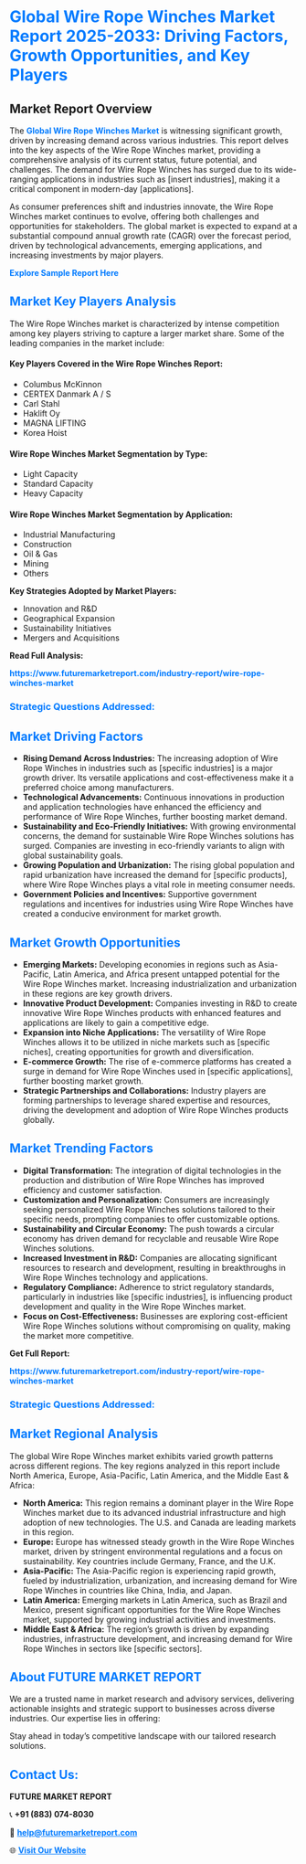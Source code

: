 <h1 style="color: #007BFF;">Global Wire Rope Winches Market Report 2025-2033: Driving Factors, Growth Opportunities, and Key Players</h1>

<section id="overview">
<h2>Market Report Overview</h2>
<p>The <a href="https://www.futuremarketreport.com/industry-report/wire-rope-winches-market" style="color: #007BFF; text-decoration: none;"><strong>Global Wire Rope Winches Market</strong></a> is witnessing significant growth, driven by increasing demand across various industries. This report delves into the key aspects of the Wire Rope Winches market, providing a comprehensive analysis of its current status, future potential, and challenges. The demand for Wire Rope Winches has surged due to its wide-ranging applications in industries such as [insert industries], making it a critical component in modern-day [applications].</p>
<p>As consumer preferences shift and industries innovate, the Wire Rope Winches market continues to evolve, offering both challenges and opportunities for stakeholders. The global market is expected to expand at a substantial compound annual growth rate (CAGR) over the forecast period, driven by technological advancements, emerging applications, and increasing investments by major players.</p>
</section>

<section id="overview">
<p><a href="https://www.futuremarketreport.com/request-sample/reportId=42756" style="color: #007BFF; text-decoration: none;"><strong>Explore Sample Report Here</strong></a></p>
</section>

<section id="key-players">
<h2 style="color: #007BFF;">Market Key Players Analysis</h2>
<p>The Wire Rope Winches market is characterized by intense competition among key players striving to capture a larger market share. Some of the leading companies in the market include:</p>
<h4>Key Players Covered in the Wire Rope Winches Report:</h4>
<ul><li>Columbus McKinnon</li><li>CERTEX Danmark A / S</li><li>Carl Stahl</li><li>Haklift Oy</li><li>MAGNA LIFTING</li><li>Korea Hoist</li></ul>
<h4>Wire Rope Winches Market Segmentation by Type:</h4>
<ul><li>Light Capacity</li><li>Standard Capacity</li><li>Heavy Capacity</li></ul>

<h4>Wire Rope Winches Market Segmentation by Application:</h4>
<ul><li>Industrial Manufacturing</li><li>Construction</li><li>Oil &amp; Gas</li><li>Mining</li><li>Others</li></ul>
<p><strong>Key Strategies Adopted by Market Players:</strong></p>
<ul>
<li>Innovation and R&D</li>
<li>Geographical Expansion</li>
<li>Sustainability Initiatives</li>
<li>Mergers and Acquisitions</li>
</ul>
</section>

<section>
<p><strong>Read Full Analysis: </strong></p><a href="https://www.futuremarketreport.com/industry-report/wire-rope-winches-market" style="color: #007BFF; text-decoration: none;"><strong>https://www.futuremarketreport.com/industry-report/wire-rope-winches-market</strong></a>
<h3 style="color: #007BFF;">Strategic Questions Addressed:</h3>
</section>

<section id="driving-factors">
<h2 style="color: #007BFF;">Market Driving Factors</h2>
<ul>
<li><strong>Rising Demand Across Industries:</strong> The increasing adoption of Wire Rope Winches in industries such as [specific industries] is a major growth driver. Its versatile applications and cost-effectiveness make it a preferred choice among manufacturers.</li>
<li><strong>Technological Advancements:</strong> Continuous innovations in production and application technologies have enhanced the efficiency and performance of Wire Rope Winches, further boosting market demand.</li>
<li><strong>Sustainability and Eco-Friendly Initiatives:</strong> With growing environmental concerns, the demand for sustainable Wire Rope Winches solutions has surged. Companies are investing in eco-friendly variants to align with global sustainability goals.</li>
<li><strong>Growing Population and Urbanization:</strong> The rising global population and rapid urbanization have increased the demand for [specific products], where Wire Rope Winches plays a vital role in meeting consumer needs.</li>
<li><strong>Government Policies and Incentives:</strong> Supportive government regulations and incentives for industries using Wire Rope Winches have created a conducive environment for market growth.</li>
</ul>
</section>

<section id="growth-opportunities">
<h2 style="color: #007BFF;">Market Growth Opportunities</h2>
<ul>
<li><strong>Emerging Markets:</strong> Developing economies in regions such as Asia-Pacific, Latin America, and Africa present untapped potential for the Wire Rope Winches market. Increasing industrialization and urbanization in these regions are key growth drivers.</li>
<li><strong>Innovative Product Development:</strong> Companies investing in R&D to create innovative Wire Rope Winches products with enhanced features and applications are likely to gain a competitive edge.</li>
<li><strong>Expansion into Niche Applications:</strong> The versatility of Wire Rope Winches allows it to be utilized in niche markets such as [specific niches], creating opportunities for growth and diversification.</li>
<li><strong>E-commerce Growth:</strong> The rise of e-commerce platforms has created a surge in demand for Wire Rope Winches used in [specific applications], further boosting market growth.</li>
<li><strong>Strategic Partnerships and Collaborations:</strong> Industry players are forming partnerships to leverage shared expertise and resources, driving the development and adoption of Wire Rope Winches products globally.</li>
</ul>
</section>

<section id="trending-factors">
<h2 style="color: #007BFF;">Market Trending Factors</h2>
<ul>
<li><strong>Digital Transformation:</strong> The integration of digital technologies in the production and distribution of Wire Rope Winches has improved efficiency and customer satisfaction.</li>
<li><strong>Customization and Personalization:</strong> Consumers are increasingly seeking personalized Wire Rope Winches solutions tailored to their specific needs, prompting companies to offer customizable options.</li>
<li><strong>Sustainability and Circular Economy:</strong> The push towards a circular economy has driven demand for recyclable and reusable Wire Rope Winches solutions.</li>
<li><strong>Increased Investment in R&D:</strong> Companies are allocating significant resources to research and development, resulting in breakthroughs in Wire Rope Winches technology and applications.</li>
<li><strong>Regulatory Compliance:</strong> Adherence to strict regulatory standards, particularly in industries like [specific industries], is influencing product development and quality in the Wire Rope Winches market.</li>
<li><strong>Focus on Cost-Effectiveness:</strong> Businesses are exploring cost-efficient Wire Rope Winches solutions without compromising on quality, making the market more competitive.</li>
</ul>
</section>

<section>
<p><strong>Get Full Report: </strong></p><a href="https://www.futuremarketreport.com/industry-report/wire-rope-winches-market" style="color: #007BFF; text-decoration: none;"><strong>https://www.futuremarketreport.com/industry-report/wire-rope-winches-market</strong></a>
<h3 style="color: #007BFF;">Strategic Questions Addressed:</h3>
</section>


<section id="regional-analysis">
<h2 style="color: #007BFF;">Market Regional Analysis</h2>
<p>The global Wire Rope Winches market exhibits varied growth patterns across different regions. The key regions analyzed in this report include North America, Europe, Asia-Pacific, Latin America, and the Middle East & Africa:</p>
<ul>
<li><strong>North America:</strong> This region remains a dominant player in the Wire Rope Winches market due to its advanced industrial infrastructure and high adoption of new technologies. The U.S. and Canada are leading markets in this region.</li>
<li><strong>Europe:</strong> Europe has witnessed steady growth in the Wire Rope Winches market, driven by stringent environmental regulations and a focus on sustainability. Key countries include Germany, France, and the U.K.</li>
<li><strong>Asia-Pacific:</strong> The Asia-Pacific region is experiencing rapid growth, fueled by industrialization, urbanization, and increasing demand for Wire Rope Winches in countries like China, India, and Japan.</li>
<li><strong>Latin America:</strong> Emerging markets in Latin America, such as Brazil and Mexico, present significant opportunities for the Wire Rope Winches market, supported by growing industrial activities and investments.</li>
<li><strong>Middle East & Africa:</strong> The region’s growth is driven by expanding industries, infrastructure development, and increasing demand for Wire Rope Winches in sectors like [specific sectors].</li>
</ul>
</section>

<footer>
<h2 style="color: #007BFF;">About FUTURE MARKET REPORT</h2>
<p>We are a trusted name in market research and advisory services, delivering actionable insights and strategic support to businesses across diverse industries. Our expertise lies in offering:</p>

<p>Stay ahead in today’s competitive landscape with our tailored research solutions.</p>

<h2 style="color: #007BFF;">Contact Us:</h2>
<p><strong>FUTURE MARKET REPORT</strong></p>
<p>📞 <strong>+91 (883) 074-8030</strong></p>
<p>📧 <strong><a href="mailto:help@futuremarketreport.com" style="color: #007BFF;">help@futuremarketreport.com</a></strong></p>
<p>🌐 <strong><a href="https://www.futuremarketreport.com/" style="color: #007BFF;">Visit Our Website</a></strong></p>
</footer>